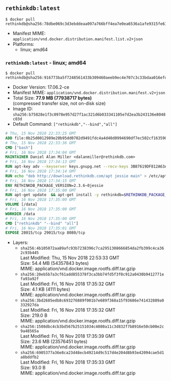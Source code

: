 ## `rethinkdb:latest`

```console
$ docker pull rethinkdb@sha256:78dbe069c3d3ebddeaa097a766bff4ea7e0ea6536a1afe9315fe61930dc16eef
```

-	Manifest MIME: `application/vnd.docker.distribution.manifest.list.v2+json`
-	Platforms:
	-	linux; amd64

### `rethinkdb:latest` - linux; amd64

```console
$ docker pull rethinkdb@sha256:916773ba5f7248561433b309460aeeb9ec4e707c3c33bdaa016efdfc4dbb3099
```

-	Docker Version: 17.06.2-ce
-	Manifest MIME: `application/vnd.docker.distribution.manifest.v2+json`
-	Total Size: **77.9 MB (77938717 bytes)**  
	(compressed transfer size, not on-disk size)
-	Image ID: `sha256:b75828e1f3c0978e957d27f1ac321d6b033341105e7d2ea3b243136e8048c03d`
-	Default Command: `["rethinkdb","--bind","all"]`

```dockerfile
# Thu, 15 Nov 2018 22:33:25 GMT
ADD file:0b25d0012989e20b95dd0702d9491fdc4a4d40d0994690df7ec502cf163590fe in / 
# Thu, 15 Nov 2018 22:33:36 GMT
CMD ["bash"]
# Fri, 16 Nov 2018 17:34:04 GMT
MAINTAINER Daniel Alan Miller <dalanmiller@rethinkdb.com>
# Fri, 16 Nov 2018 17:34:13 GMT
RUN apt-key adv --keyserver keys.gnupg.net --recv-keys 3B87619DF812A63A8C1005C30742918E5C8DA04A
# Fri, 16 Nov 2018 17:34:14 GMT
RUN echo "deb http://download.rethinkdb.com/apt jessie main" > /etc/apt/sources.list.d/rethinkdb.list
# Fri, 16 Nov 2018 17:34:15 GMT
ENV RETHINKDB_PACKAGE_VERSION=2.3.6~0jessie
# Fri, 16 Nov 2018 17:35:00 GMT
RUN apt-get update 	&& apt-get install -y rethinkdb=$RETHINKDB_PACKAGE_VERSION 	&& rm -rf /var/lib/apt/lists/*
# Fri, 16 Nov 2018 17:35:00 GMT
VOLUME [/data]
# Fri, 16 Nov 2018 17:35:00 GMT
WORKDIR /data
# Fri, 16 Nov 2018 17:35:00 GMT
CMD ["rethinkdb" "--bind" "all"]
# Fri, 16 Nov 2018 17:35:01 GMT
EXPOSE 28015/tcp 29015/tcp 8080/tcp
```

-	Layers:
	-	`sha256:4b105072aa89afc93b7238396c7ca2951308666854da2fb399c4ca362c93b445`  
		Last Modified: Thu, 15 Nov 2018 22:53:33 GMT  
		Size: 54.4 MB (54357843 bytes)  
		MIME: application/vnd.docker.image.rootfs.diff.tar.gzip
	-	`sha256:20eb5b7a3cf61add855378f3ca3bb74fd5f3f0c912a0430b9412771efa93a92f`  
		Last Modified: Fri, 16 Nov 2018 17:35:32 GMT  
		Size: 4.1 KB (4111 bytes)  
		MIME: application/vnd.docker.image.rootfs.diff.tar.gzip
	-	`sha256:3bd2685edb8c693276889f001b7e689f368a15f93686e741432889a0332927da`  
		Last Modified: Fri, 16 Nov 2018 17:35:32 GMT  
		Size: 219.0 B  
		MIME: application/vnd.docker.image.rootfs.diff.tar.gzip
	-	`sha256:1508dbc4cb3bd567b25151034c4080a11c3d832f7b8916e50cb00e2c9a48565a`  
		Last Modified: Fri, 16 Nov 2018 17:35:39 GMT  
		Size: 23.6 MB (23576451 bytes)  
		MIME: application/vnd.docker.image.rootfs.diff.tar.gzip
	-	`sha256:6905377a36e8ca23d48ecb49214d9c517d4e204d8b93e42094cae5d1a8bddfb2`  
		Last Modified: Fri, 16 Nov 2018 17:35:33 GMT  
		Size: 93.0 B  
		MIME: application/vnd.docker.image.rootfs.diff.tar.gzip
